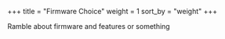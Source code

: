 +++
title = "Firmware Choice"
weight = 1
sort_by = "weight"
+++

Ramble about firmware and features or something

